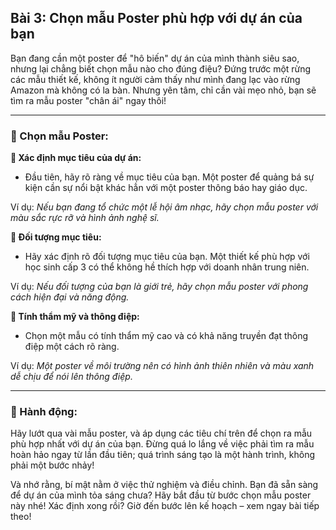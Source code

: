 ## Bài 3: Chọn mẫu Poster phù hợp với dự án của bạn

Bạn đang cần một poster để "hô biến" dự án của mình thành siêu sao, nhưng lại chẳng biết chọn mẫu nào cho đúng điệu? Đứng trước một rừng các mẫu thiết kế, không ít người cảm thấy như mình đang lạc vào rừng Amazon mà không có la bàn. Nhưng yên tâm, chỉ cần vài mẹo nhỏ, bạn sẽ tìm ra mẫu poster "chân ái" ngay thôi!

---

### 📌 Chọn mẫu Poster:

**🔹 Xác định mục tiêu của dự án:**  
- Đầu tiên, hãy rõ ràng về mục tiêu của bạn. Một poster để quảng bá sự kiện cần sự nổi bật khác hẳn với một poster thông báo hay giáo dục.

Ví dụ: *Nếu bạn đang tổ chức một lễ hội âm nhạc, hãy chọn mẫu poster với màu sắc rực rỡ và hình ảnh nghệ sĩ.*

**🔹 Đối tượng mục tiêu:**  
- Hãy xác định rõ đối tượng mục tiêu của bạn. Một thiết kế phù hợp với học sinh cấp 3 có thể không hề thích hợp với doanh nhân trung niên.

Ví dụ: *Nếu đối tượng của bạn là giới trẻ, hãy chọn mẫu poster với phong cách hiện đại và năng động.*

**🔹 Tính thẩm mỹ và thông điệp:**  
- Chọn một mẫu có tính thẩm mỹ cao và có khả năng truyền đạt thông điệp một cách rõ ràng.

Ví dụ: *Một poster về môi trường nên có hình ảnh thiên nhiên và màu xanh dễ chịu để nói lên thông điệp.*

---

### 🚀 Hành động:

Hãy lướt qua vài mẫu poster, và áp dụng các tiêu chí trên để chọn ra mẫu phù hợp nhất với dự án của bạn. Đừng quá lo lắng về việc phải tìm ra mẫu hoàn hảo ngay từ lần đầu tiên; quá trình sáng tạo là một hành trình, không phải một bước nhảy!

Và nhớ rằng, bí mật nằm ở việc thử nghiệm và điều chỉnh. Bạn đã sẵn sàng để dự án của mình tỏa sáng chưa? Hãy bắt đầu từ bước chọn mẫu poster này nhé! Xác định xong rồi? Giờ đến bước lên kế hoạch – xem ngay bài tiếp theo!